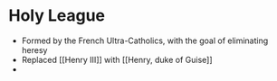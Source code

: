 # Holy League
- Formed by the French Ultra-Catholics, with the goal of eliminating heresy
- Replaced [[Henry III]] with [[Henry, duke of Guise]]
- 